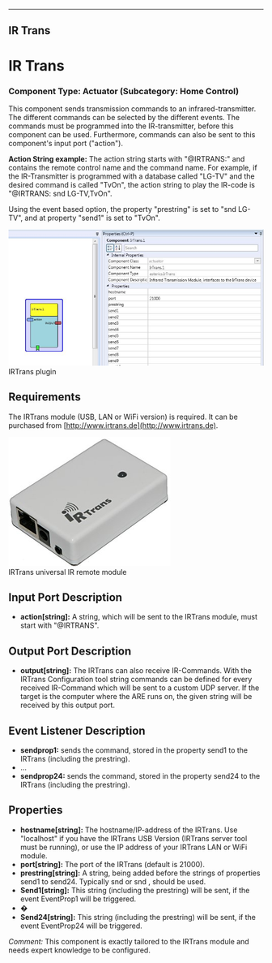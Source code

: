   
---
IR Trans
---

# IR Trans

### Component Type: Actuator (Subcategory: Home Control)

This component sends transmission commands to an infrared-transmitter. The different commands can be selected by the different events. The commands must be programmed into the IR-transmitter, before this component can be used. Furthermore, commands can also be sent to this component's input port ("action").

**Action String example:** The action string starts with "@IRTRANS:" and contains the remote control name and the command name. For example, if the IR-Transmitter is programmed with a database called "LG-TV" and the desired command is called "TvOn", the action string to play the IR-code is "@IRTRANS: snd LG-TV,TvOn".  
  
Using the event based option, the property "prestring" is set to "snd LG-TV", and at property "send1" is set to "TvOn".

![Screenshot: IRTrans plugin](img/IRTrans.jpg "Screenshot: IRTrans plugin")  
IRTrans plugin

## Requirements

The IRTrans module (USB, LAN or WiFi version) is required. It can be purchased from [http://www.irtrans.de](http://www.irtrans.de).

![IRTrans universal IR remote module](img/IRTrans_picture.jpg "IRTrans universal IR remote module")  
IRTrans universal IR remote module

## Input Port Description

*   **action\[string\]:** A string, which will be sent to the IRTrans module, must start with "@IRTRANS".

## Output Port Description

*   **output\[string\]:** The IRTrans can also receive IR-Commands. With the IRTrans Configuration tool string commands can be defined for every received IR-Command which will be sent to a custom UDP server. If the target is the computer where the ARE runs on, the given string will be received by this output port.

## Event Listener Description

*   **sendprop1:** sends the command, stored in the property send1 to the IRTrans (including the prestring).
*   ...
*   **sendprop24:** sends the command, stored in the property send24 to the IRTrans (including the prestring).

## Properties

*   **hostname\[string\]:** The hostname/IP-address of the IRTrans. Use "localhost" if you have the IRTrans USB Version (IRTrans server tool must be running), or use the IP address of your IRTrans LAN or WiFi module.
*   **port\[string\]:** The port of the IRTrans (default is 21000).
*   **prestring\[string\]:** A string, being added before the strings of properties send1 to send24. Typically snd or snd , should be used.
*   **Send1\[string\]:** This string (including the prestring) will be sent, if the event EventProp1 will be triggered.
*   �
*   **Send24\[string\]:** This string (including the prestring) will be sent, if the event EventProp24 will be triggered.

_Comment:_ This component is exactly tailored to the IRTrans module and needs expert knowledge to be configured.